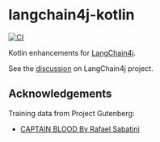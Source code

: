 # langchain4j-kotlin
[![CI](https://github.com/kpavlov/langchain4j-kotlin/actions/workflows/maven.yml/badge.svg)](https://github.com/kpavlov/langchain4j-kotlin/actions/workflows/maven.yml)

Kotlin enhancements for [LangChain4j](https://github.com/langchain4j/langchain4j).

See the [discussion](https://github.com/langchain4j/langchain4j/discussions/1897) on LangChain4j project.

## Acknowledgements

Training data from Project Gutenberg:

- [CAPTAIN BLOOD By Rafael Sabatini](https://www.gutenberg.org/cache/epub/1965/pg1965.txt)
